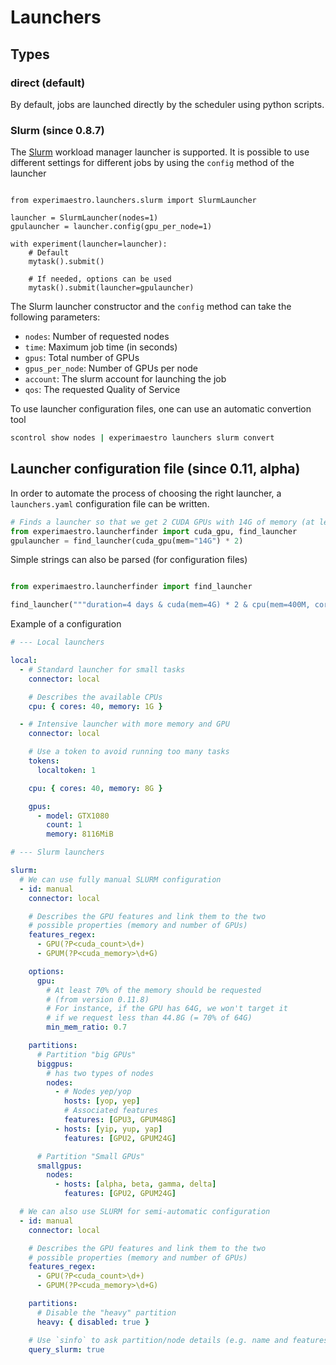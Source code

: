 # Launchers

## Types

### direct (default)

By default, jobs are launched directly by the scheduler using python scripts.

### Slurm (since 0.8.7)

The [Slurm](https://slurm.schedmd.com/documentation.html) workload manager launcher is supported.
It is possible to use different settings for different jobs by using the `config`
method of the launcher

```py3

from experimaestro.launchers.slurm import SlurmLauncher

launcher = SlurmLauncher(nodes=1)
gpulauncher = launcher.config(gpu_per_node=1)

with experiment(launcher=launcher):
    # Default
    mytask().submit()

    # If needed, options can be used
    mytask().submit(launcher=gpulauncher)
```

The Slurm launcher constructor and the `config` method can take the following parameters:

- `nodes`: Number of requested nodes
- `time`: Maximum job time (in seconds)
- `gpus`: Total number of GPUs
- `gpus_per_node`: Number of GPUs per node
- `account`: The slurm account for launching the job
- `qos`: The requested Quality of Service

To use launcher configuration files, one can use an automatic convertion tool

```sh
scontrol show nodes | experimaestro launchers slurm convert
```

## Launcher configuration file (since 0.11, alpha)

In order to automate the process of choosing the right launcher, a `launchers.yaml`
configuration file can be written.

```py
# Finds a launcher so that we get 2 CUDA GPUs with 14G of memory (at least) on each
from experimaestro.launcherfinder import cuda_gpu, find_launcher
gpulauncher = find_launcher(cuda_gpu(mem="14G") * 2)
```

Simple strings can also be parsed (for configuration files)

```py

from experimaestro.launcherfinder import find_launcher

find_launcher("""duration=4 days & cuda(mem=4G) * 2 & cpu(mem=400M, cores=4)""")
```

Example of a configuration

```yaml
# --- Local launchers

local:
  - # Standard launcher for small tasks
    connector: local

    # Describes the available CPUs
    cpu: { cores: 40, memory: 1G }

  - # Intensive launcher with more memory and GPU
    connector: local

    # Use a token to avoid running too many tasks
    tokens:
      localtoken: 1

    cpu: { cores: 40, memory: 8G }

    gpus:
      - model: GTX1080
        count: 1
        memory: 8116MiB

# --- Slurm launchers

slurm:
  # We can use fully manual SLURM configuration
  - id: manual
    connector: local

    # Describes the GPU features and link them to the two
    # possible properties (memory and number of GPUs)
    features_regex:
      - GPU(?P<cuda_count>\d+)
      - GPUM(?P<cuda_memory>\d+G)

    options:
      gpu:
        # At least 70% of the memory should be requested
        # (from version 0.11.8)
        # For instance, if the GPU has 64G, we won't target it
        # if we request less than 44.8G (= 70% of 64G)
        min_mem_ratio: 0.7

    partitions:
      # Partition "big GPUs"
      biggpus:
        # has two types of nodes
        nodes:
          - # Nodes yep/yop
            hosts: [yop, yep]
            # Associated features
            features: [GPU3, GPUM48G]
          - hosts: [yip, yup, yap]
            features: [GPU2, GPUM24G]

      # Partition "Small GPUs"
      smallgpus:
        nodes:
          - hosts: [alpha, beta, gamma, delta]
            features: [GPU2, GPUM24G]

  # We can also use SLURM for semi-automatic configuration
  - id: manual
    connector: local

    # Describes the GPU features and link them to the two
    # possible properties (memory and number of GPUs)
    features_regex:
      - GPU(?P<cuda_count>\d+)
      - GPUM(?P<cuda_memory>\d+G)

    partitions:
      # Disable the "heavy" partition
      heavy: { disabled: true }

    # Use `sinfo` to ask partition/node details (e.g. name and features)
    query_slurm: true
```
